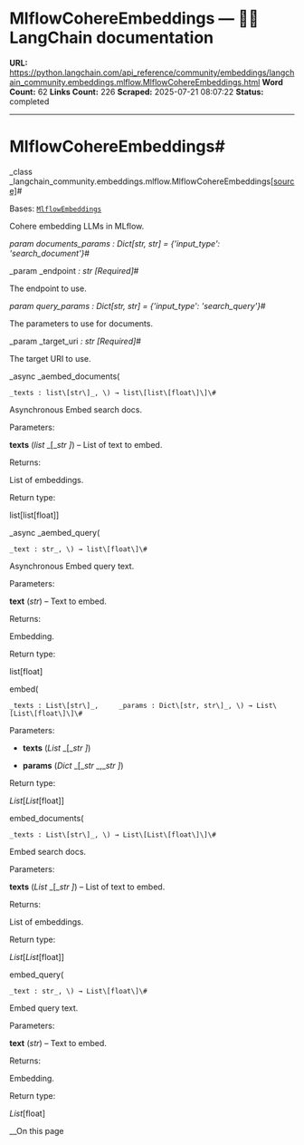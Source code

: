 # MlflowCohereEmbeddings — 🦜🔗 LangChain  documentation

**URL:** https://python.langchain.com/api_reference/community/embeddings/langchain_community.embeddings.mlflow.MlflowCohereEmbeddings.html
**Word Count:** 62
**Links Count:** 226
**Scraped:** 2025-07-21 08:07:22
**Status:** completed

---

# MlflowCohereEmbeddings\#

_class _langchain\_community.embeddings.mlflow.MlflowCohereEmbeddings[\[source\]](https://python.langchain.com/api_reference/_modules/langchain_community/embeddings/mlflow.html#MlflowCohereEmbeddings)\#     

Bases: [`MlflowEmbeddings`](https://python.langchain.com/api_reference/community/embeddings/langchain_community.embeddings.mlflow.MlflowEmbeddings.html#langchain_community.embeddings.mlflow.MlflowEmbeddings "langchain_community.embeddings.mlflow.MlflowEmbeddings")

Cohere embedding LLMs in MLflow.

_param _documents\_params _: Dict\[str, str\]__ = \{'input\_type': 'search\_document'\}_\#     

_param _endpoint _: str_ _\[Required\]_\#     

The endpoint to use.

_param _query\_params _: Dict\[str, str\]__ = \{'input\_type': 'search\_query'\}_\#     

The parameters to use for documents.

_param _target\_uri _: str_ _\[Required\]_\#     

The target URI to use.

_async _aembed\_documents\(

    _texts : list\[str\]_, \) → list\[list\[float\]\]\#     

Asynchronous Embed search docs.

Parameters:     

**texts** \(_list_ _\[__str_ _\]_\) – List of text to embed.

Returns:     

List of embeddings.

Return type:     

list\[list\[float\]\]

_async _aembed\_query\(

    _text : str_, \) → list\[float\]\#     

Asynchronous Embed query text.

Parameters:     

**text** \(_str_\) – Text to embed.

Returns:     

Embedding.

Return type:     

list\[float\]

embed\(

    _texts : List\[str\]_,     _params : Dict\[str, str\]_, \) → List\[List\[float\]\]\#     

Parameters:     

  * **texts** \(_List_ _\[__str_ _\]_\)

  * **params** \(_Dict_ _\[__str_ _,__str_ _\]_\)

Return type:     

_List_\[_List_\[float\]\]

embed\_documents\(

    _texts : List\[str\]_, \) → List\[List\[float\]\]\#     

Embed search docs.

Parameters:     

**texts** \(_List_ _\[__str_ _\]_\) – List of text to embed.

Returns:     

List of embeddings.

Return type:     

_List_\[_List_\[float\]\]

embed\_query\(

    _text : str_, \) → List\[float\]\#     

Embed query text.

Parameters:     

**text** \(_str_\) – Text to embed.

Returns:     

Embedding.

Return type:     

_List_\[float\]

__On this page